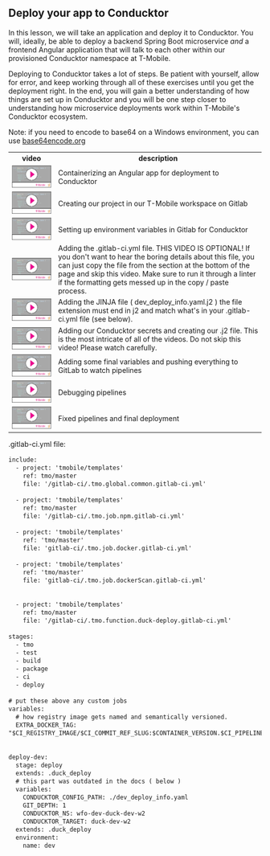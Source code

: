 ## Deploy your app to Conducktor

In this lesson, we will take an application and deploy it to Conducktor. You will, ideally, be able to deploy a backend Spring Boot microservice _and_ a frontend Angular application that will talk to each other within our provisioned Conducktor namespace at T-Mobile. 

Deploying to Conducktor takes a lot of steps. Be patient with yourself, allow for error, and keep working through all of these exercises until you get the deployment right. In the end, you will gain a better understanding of how things are set up in Conducktor and you will be one step closer to understanding how microservice deployments work within T-Mobile's Conducktor ecosystem. 

 Note: if you need to encode to base64 on a Windows environment, you can use [base64encode.org](https://www.base64encode.org/)


<table>
<tr><th> video </th><th> description </th></tr>
<tr>
<td> 
  <a href='https://youtu.be/7VgrSIiaCVA'> <img src="video-player.png"> </a>
</td> 
<td>Containerizing an Angular app for deployment to Conducktor </td>
</tr>

<tr>
<td> 
 <a href='https://drive.google.com/file/d/1_yTTAWBNKXRMEn0erPNIeLYANl7l89Py/view'> <img src="video-player.png"> </a>
</td> 
<td>Creating our project in our T-Mobile workspace on Gitlab </td>
</tr>

<tr>
<td> 
  <a href='https://drive.google.com/file/d/1ItKznx_w1btrsddxfODIXFKLP4DXAtwV/view'> <img src="video-player.png"> </a>
</td> 
<td>Setting up environment variables in Gitlab for Conducktor  </td>
</tr>

<tr>
<td> 
  <a href='https://drive.google.com/file/d/1-0etK3ktoG68Ix7jrhLy4xpt-5_OAWU9/view'> <img src="video-player.png"> </a>
</td> 
<td>Adding the .gitlab-ci.yml file. THIS VIDEO IS OPTIONAL! If you don't want to hear the boring details about this file, you can just copy the file from the section at the bottom of the page and skip this video. Make sure to run it through a linter if the formatting gets messed up in the copy / paste process.  </td>
</tr>

<tr>
<td> 
  <a href='https://drive.google.com/file/d/1dQAeZ5S8bh6NN-fX7YIT4DKTc49mB7jk/view'> <img src="video-player.png"> </a>
</td> 
<td>Adding the JINJA file ( dev_deploy_info.yaml.j2 ) the file extension must end in j2 and match what's in your .gitlab-ci.yml file (see below).  </td>
</tr>


<tr>
<td> 
  <a href='https://drive.google.com/file/d/1eniIMmw3qwc2jJeRJAbqGGdohXaAM05r/view'> <img src="video-player.png"> </a>
</td> 
<td>Adding our Conducktor secrets and creating our .j2 file. This is the most intricate of all of the videos. Do not skip this video! Please watch carefully.  </td>
</tr>

<tr>
<td> 
  <a href='https://drive.google.com/file/d/1ccKqreFyukWtpE06xG8nNfiCS8nAT8fR/view'> <img src="video-player.png"> </a>
</td> 
<td> Adding some final variables and pushing everything to GitLab to watch pipelines  </td>
</tr>

<tr>
<td> 
  <a href='https://drive.google.com/file/d/1l1_AcS5Yp4NKAiHNfSCTm5BKpUtFBGws/view'> <img src="video-player.png"> </a>
</td> 
<td> Debugging pipelines  </td>
</tr>

<tr>
<td> 
  <a href='https://drive.google.com/file/d/1yAsHU9cpw8yjD3KGA_QhiK2Ly4ZWxRKE/view'> <img src="video-player.png"> </a>
</td> 
<td> Fixed pipelines and final deployment  </td>
</tr>






 </table>
 




 

.gitlab-ci.yml file: 

```
include:
  - project: 'tmobile/templates'
    ref: tmo/master
    file: '/gitlab-ci/.tmo.global.common.gitlab-ci.yml'
      
  - project: 'tmobile/templates'
    ref: tmo/master
    file: '/gitlab-ci/.tmo.job.npm.gitlab-ci.yml'
  
  - project: 'tmobile/templates'
    ref: 'tmo/master' 
    file: 'gitlab-ci/.tmo.job.docker.gitlab-ci.yml'

  - project: 'tmobile/templates'
    ref: 'tmo/master' 
    file: 'gitlab-ci/.tmo.job.dockerScan.gitlab-ci.yml'


  - project: 'tmobile/templates'
    ref: tmo/master
    file: '/gitlab-ci/.tmo.function.duck-deploy.gitlab-ci.yml'
  
stages:
  - tmo
  - test
  - build
  - package
  - ci
  - deploy
  
# put these above any custom jobs 
variables:
  # how registry image gets named and semantically versioned.
  EXTRA_DOCKER_TAG: "$CI_REGISTRY_IMAGE/$CI_COMMIT_REF_SLUG:$CONTAINER_VERSION.$CI_PIPELINE_IID"

  
deploy-dev:
  stage: deploy
  extends: .duck_deploy
  # this part was outdated in the docs ( below )
  variables:
    CONDUCKTOR_CONFIG_PATH: ./dev_deploy_info.yaml
    GIT_DEPTH: 1
    CONDUCKTOR_NS: wfo-dev-duck-dev-w2
    CONDUCKTOR_TARGET: duck-dev-w2 
  extends: .duck_deploy
  environment:
    name: dev

```